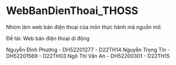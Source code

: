 # WebBanDienThoai_THOSS
Nhóm làm web bán điện thoại của môn thực hành mã nguồn mở.

Đề tài: Web bán điện thoại di động

Nguyễn Đình Phương - DH52201277 - D22TH14
Nguyễn Trọng Tín - DH52201569 - D22TH03
Ngô Thi Vân An - DH52200301 - D22TH15
